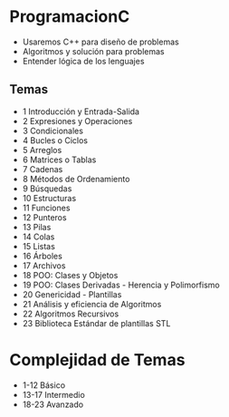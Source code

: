 # ProgramacionC
* Usaremos C++ para diseño de problemas
* Algoritmos y solución para problemas
* Entender lógica de los lenguajes
## Temas 
* 1 Introducción y Entrada-Salida
* 2 Expresiones y Operaciones
* 3 Condicionales
* 4 Bucles o Ciclos
* 5 Arreglos
* 6 Matrices o Tablas
* 7 Cadenas
* 8 Métodos de Ordenamiento
* 9 Búsquedas
* 10 Estructuras
* 11 Funciones
* 12 Punteros
* 13 Pilas
* 14 Colas
* 15 Listas
* 16 Árboles
* 17 Archivos
* 18 POO: Clases y Objetos
* 19 POO: Clases Derivadas - Herencia y Polimorfismo
* 20 Genericidad - Plantillas <Templates>
* 21 Análisis y eficiencia de Algoritmos
* 22 Algoritmos Recursivos
* 23 Biblioteca Estándar de plantillas STL
# Complejidad de Temas
* 1-12 Básico
* 13-17 Intermedio
* 18-23 Avanzado